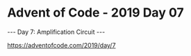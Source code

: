 # Advent of Code - 2019 Day 07

--- Day 7: Amplification Circuit ---

https://adventofcode.com/2019/day/7
